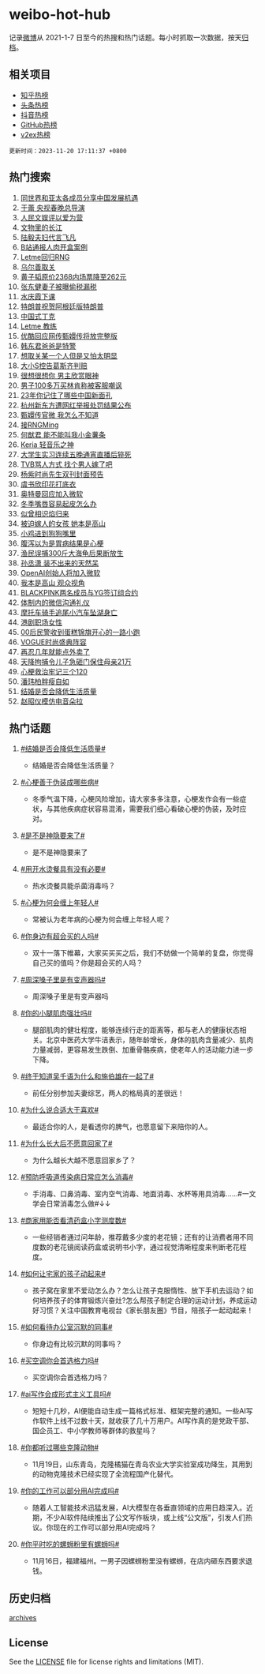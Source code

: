 # weibo-hot-hub

记录[微博](https://www.weibo.com)从 2021-1-7 日至今的热搜和热门话题。每小时抓取一次数据，按天[归档](archives)。

## 相关项目

- [知乎热榜](https://github.com/lonnyzhang423/zhihu-hot-hub)
- [头条热榜](https://github.com/lonnyzhang423/toutiao-hot-hub)
- [抖音热榜](https://github.com/lonnyzhang423/douyin-hot-hub)
- [GitHub热榜](https://github.com/lonnyzhang423/github-hot-hub)
- [v2ex热榜](https://github.com/lonnyzhang423/v2ex-hot-hub)


`更新时间：2023-11-20 17:11:37 +0800`

## 热门搜索

1. [同世界和亚太各成员分享中国发展机遇](https://m.weibo.cn/search?containerid=100103type%3D1%26t%3D10%26q%3D%23%E5%90%8C%E4%B8%96%E7%95%8C%E5%92%8C%E4%BA%9A%E5%A4%AA%E5%90%84%E6%88%90%E5%91%98%E5%88%86%E4%BA%AB%E4%B8%AD%E5%9B%BD%E5%8F%91%E5%B1%95%E6%9C%BA%E9%81%87%23&stream_entry_id=51&isnewpage=1&extparam=seat%3D1%26pos%3D0%26cate%3D10103%26dgr%3D0%26q%3D%2523%25E5%2590%258C%25E4%25B8%2596%25E7%2595%258C%25E5%2592%258C%25E4%25BA%259A%25E5%25A4%25AA%25E5%2590%2584%25E6%2588%2590%25E5%2591%2598%25E5%2588%2586%25E4%25BA%25AB%25E4%25B8%25AD%25E5%259B%25BD%25E5%258F%2591%25E5%25B1%2595%25E6%259C%25BA%25E9%2581%2587%2523%26stream_entry_id%3D51%26filter_type%3Drealtimehot%26c_type%3D51%26display_time%3D1700471495%26pre_seqid%3D170047149532003231066)
1. [于蕾 央视春晚总导演](https://m.weibo.cn/search?containerid=100103type%3D1%26t%3D10%26q%3D%E4%BA%8E%E8%95%BE+%E5%A4%AE%E8%A7%86%E6%98%A5%E6%99%9A%E6%80%BB%E5%AF%BC%E6%BC%94&stream_entry_id=31&isnewpage=1&extparam=seat%3D1%26lcate%3D5001%26dgr%3D0%26filter_type%3Drealtimehot%26band_rank%3D1%26flag%3D1%26q%3D%25E4%25BA%258E%25E8%2595%25BE%2520%25E5%25A4%25AE%25E8%25A7%2586%25E6%2598%25A5%25E6%2599%259A%25E6%2580%25BB%25E5%25AF%25BC%25E6%25BC%2594%26pos%3D0%26cate%3D5001%26stream_entry_id%3D31%26realpos%3D1%26c_type%3D31%26display_time%3D1700471495%26pre_seqid%3D170047149532003231066)
1. [人民文娱评以爱为营](https://m.weibo.cn/search?containerid=100103type%3D1%26t%3D10%26q%3D%23%E4%BA%BA%E6%B0%91%E6%96%87%E5%A8%B1%E8%AF%84%E4%BB%A5%E7%88%B1%E4%B8%BA%E8%90%A5%23&stream_entry_id=31&isnewpage=1&extparam=seat%3D1%26lcate%3D5001%26dgr%3D0%26filter_type%3Drealtimehot%26band_rank%3D2%26flag%3D2%26q%3D%2523%25E4%25BA%25BA%25E6%25B0%2591%25E6%2596%2587%25E5%25A8%25B1%25E8%25AF%2584%25E4%25BB%25A5%25E7%2588%25B1%25E4%25B8%25BA%25E8%2590%25A5%2523%26pos%3D1%26cate%3D5001%26stream_entry_id%3D31%26realpos%3D2%26c_type%3D31%26display_time%3D1700471495%26pre_seqid%3D170047149532003231066)
1. [文物里的长江](https://m.weibo.cn/search?containerid=100103type%3D1%26t%3D10%26q%3D%23%E6%96%87%E7%89%A9%E9%87%8C%E7%9A%84%E9%95%BF%E6%B1%9F%23&stream_entry_id=31&isnewpage=1&extparam=seat%3D1%26lcate%3D5001%26dgr%3D0%26filter_type%3Drealtimehot%26band_rank%3D3%26flag%3D1%26q%3D%2523%25E6%2596%2587%25E7%2589%25A9%25E9%2587%258C%25E7%259A%2584%25E9%2595%25BF%25E6%25B1%259F%2523%26pos%3D2%26cate%3D5001%26stream_entry_id%3D31%26realpos%3D3%26c_type%3D31%26display_time%3D1700471495%26pre_seqid%3D170047149532003231066)
1. [陆毅夫妇代言飞凡](https://m.weibo.cn/search?containerid=100103type%3D1%26t%3D10%26q%3D%23%E9%99%86%E6%AF%85%E5%A4%AB%E5%A6%87%E4%BB%A3%E8%A8%80%E9%A3%9E%E5%87%A1%23&stream_entry_id=31&isnewpage=1&extparam=seat%3D1%26lcate%3D5001%26band_rank%3D4%26stream_entry_id%3D31%26q%3D%2523%25E9%2599%2586%25E6%25AF%2585%25E5%25A4%25AB%25E5%25A6%2587%25E4%25BB%25A3%25E8%25A8%2580%25E9%25A3%259E%25E5%2587%25A1%2523%26topic_ad%3D1%26pos%3D3%26adid%3D211806%26cate%3D5001%26dgr%3D0%26c_type%3D31%26filter_type%3Drealtimehot%26is_ad_pos%3D1%26display_time%3D1700471495%26pre_seqid%3D170047149532003231066)
1. [B站通报人肉开盒案例](https://m.weibo.cn/search?containerid=100103type%3D1%26t%3D10%26q%3D%23B%E7%AB%99%E9%80%9A%E6%8A%A5%E4%BA%BA%E8%82%89%E5%BC%80%E7%9B%92%E6%A1%88%E4%BE%8B%23&stream_entry_id=31&isnewpage=1&extparam=seat%3D1%26lcate%3D5001%26dgr%3D0%26filter_type%3Drealtimehot%26band_rank%3D4%26flag%3D1%26q%3D%2523B%25E7%25AB%2599%25E9%2580%259A%25E6%258A%25A5%25E4%25BA%25BA%25E8%2582%2589%25E5%25BC%2580%25E7%259B%2592%25E6%25A1%2588%25E4%25BE%258B%2523%26pos%3D4%26cate%3D5001%26stream_entry_id%3D31%26realpos%3D4%26c_type%3D31%26display_time%3D1700471495%26pre_seqid%3D170047149532003231066)
1. [Letme回归RNG](https://m.weibo.cn/search?containerid=100103type%3D1%26t%3D10%26q%3D%23Letme%E5%9B%9E%E5%BD%92RNG%23&stream_entry_id=31&isnewpage=1&extparam=seat%3D1%26lcate%3D5001%26dgr%3D0%26filter_type%3Drealtimehot%26band_rank%3D5%26flag%3D1%26q%3D%2523Letme%25E5%259B%259E%25E5%25BD%2592RNG%2523%26pos%3D5%26cate%3D5001%26stream_entry_id%3D31%26realpos%3D5%26c_type%3D31%26display_time%3D1700471495%26pre_seqid%3D170047149532003231066)
1. [乌尔善取关](https://m.weibo.cn/search?containerid=100103type%3D1%26t%3D10%26q%3D%E4%B9%8C%E5%B0%94%E5%96%84%E5%8F%96%E5%85%B3&stream_entry_id=31&isnewpage=1&extparam=seat%3D1%26lcate%3D5001%26dgr%3D0%26filter_type%3Drealtimehot%26band_rank%3D6%26flag%3D2%26q%3D%25E4%25B9%258C%25E5%25B0%2594%25E5%2596%2584%25E5%258F%2596%25E5%2585%25B3%26pos%3D6%26cate%3D5001%26stream_entry_id%3D31%26realpos%3D6%26c_type%3D31%26display_time%3D1700471495%26pre_seqid%3D170047149532003231066)
1. [黄子韬原价2368内场票降至262元](https://m.weibo.cn/search?containerid=100103type%3D1%26t%3D10%26q%3D%23%E9%BB%84%E5%AD%90%E9%9F%AC%E5%8E%9F%E4%BB%B72368%E5%86%85%E5%9C%BA%E7%A5%A8%E9%99%8D%E8%87%B3262%E5%85%83%23&stream_entry_id=31&isnewpage=1&extparam=seat%3D1%26lcate%3D5001%26dgr%3D0%26filter_type%3Drealtimehot%26band_rank%3D7%26flag%3D2%26q%3D%2523%25E9%25BB%2584%25E5%25AD%2590%25E9%259F%25AC%25E5%258E%259F%25E4%25BB%25B72368%25E5%2586%2585%25E5%259C%25BA%25E7%25A5%25A8%25E9%2599%258D%25E8%2587%25B3262%25E5%2585%2583%2523%26pos%3D7%26cate%3D5001%26stream_entry_id%3D31%26realpos%3D7%26c_type%3D31%26display_time%3D1700471495%26pre_seqid%3D170047149532003231066)
1. [张东健妻子被曝偷税漏税](https://m.weibo.cn/search?containerid=100103type%3D1%26t%3D10%26q%3D%23%E5%BC%A0%E4%B8%9C%E5%81%A5%E5%A6%BB%E5%AD%90%E8%A2%AB%E6%9B%9D%E5%81%B7%E7%A8%8E%E6%BC%8F%E7%A8%8E%23&stream_entry_id=31&isnewpage=1&extparam=seat%3D1%26lcate%3D5001%26dgr%3D0%26filter_type%3Drealtimehot%26band_rank%3D8%26flag%3D2%26q%3D%2523%25E5%25BC%25A0%25E4%25B8%259C%25E5%2581%25A5%25E5%25A6%25BB%25E5%25AD%2590%25E8%25A2%25AB%25E6%259B%259D%25E5%2581%25B7%25E7%25A8%258E%25E6%25BC%258F%25E7%25A8%258E%2523%26pos%3D8%26cate%3D5001%26stream_entry_id%3D31%26realpos%3D8%26c_type%3D31%26display_time%3D1700471495%26pre_seqid%3D170047149532003231066)
1. [水庆霞下课](https://m.weibo.cn/search?containerid=100103type%3D1%26t%3D10%26q%3D%E6%B0%B4%E5%BA%86%E9%9C%9E%E4%B8%8B%E8%AF%BE&stream_entry_id=31&isnewpage=1&extparam=seat%3D1%26lcate%3D5001%26dgr%3D0%26filter_type%3Drealtimehot%26band_rank%3D9%26flag%3D1%26q%3D%25E6%25B0%25B4%25E5%25BA%2586%25E9%259C%259E%25E4%25B8%258B%25E8%25AF%25BE%26pos%3D9%26cate%3D5001%26stream_entry_id%3D31%26realpos%3D9%26c_type%3D31%26display_time%3D1700471495%26pre_seqid%3D170047149532003231066)
1. [特朗普祝贺阿根廷版特朗普](https://m.weibo.cn/search?containerid=100103type%3D1%26t%3D10%26q%3D%23%E7%89%B9%E6%9C%97%E6%99%AE%E7%A5%9D%E8%B4%BA%E9%98%BF%E6%A0%B9%E5%BB%B7%E7%89%88%E7%89%B9%E6%9C%97%E6%99%AE%23&stream_entry_id=31&isnewpage=1&extparam=seat%3D1%26lcate%3D5001%26dgr%3D0%26filter_type%3Drealtimehot%26band_rank%3D10%26flag%3D0%26q%3D%2523%25E7%2589%25B9%25E6%259C%2597%25E6%2599%25AE%25E7%25A5%259D%25E8%25B4%25BA%25E9%2598%25BF%25E6%25A0%25B9%25E5%25BB%25B7%25E7%2589%2588%25E7%2589%25B9%25E6%259C%2597%25E6%2599%25AE%2523%26pos%3D10%26cate%3D5001%26stream_entry_id%3D31%26realpos%3D10%26c_type%3D31%26display_time%3D1700471495%26pre_seqid%3D170047149532003231066)
1. [中国式丁克](https://m.weibo.cn/search?containerid=100103type%3D1%26t%3D10%26q%3D%E4%B8%AD%E5%9B%BD%E5%BC%8F%E4%B8%81%E5%85%8B&stream_entry_id=31&isnewpage=1&extparam=seat%3D1%26lcate%3D5001%26dgr%3D0%26filter_type%3Drealtimehot%26band_rank%3D11%26flag%3D2%26q%3D%25E4%25B8%25AD%25E5%259B%25BD%25E5%25BC%258F%25E4%25B8%2581%25E5%2585%258B%26pos%3D11%26cate%3D5001%26stream_entry_id%3D31%26realpos%3D11%26c_type%3D31%26display_time%3D1700471495%26pre_seqid%3D170047149532003231066)
1. [Letme 教练](https://m.weibo.cn/search?containerid=100103type%3D1%26t%3D10%26q%3DLetme+%E6%95%99%E7%BB%83&stream_entry_id=31&isnewpage=1&extparam=seat%3D1%26lcate%3D5001%26dgr%3D0%26filter_type%3Drealtimehot%26band_rank%3D12%26flag%3D1%26q%3DLetme%2520%25E6%2595%2599%25E7%25BB%2583%26pos%3D12%26cate%3D5001%26stream_entry_id%3D31%26realpos%3D12%26c_type%3D31%26display_time%3D1700471495%26pre_seqid%3D170047149532003231066)
1. [优酷回应网传甄嬛传将放完整版](https://m.weibo.cn/search?containerid=100103type%3D1%26t%3D10%26q%3D%23%E4%BC%98%E9%85%B7%E5%9B%9E%E5%BA%94%E7%BD%91%E4%BC%A0%E7%94%84%E5%AC%9B%E4%BC%A0%E5%B0%86%E6%94%BE%E5%AE%8C%E6%95%B4%E7%89%88%23&stream_entry_id=31&isnewpage=1&extparam=seat%3D1%26lcate%3D5001%26dgr%3D0%26filter_type%3Drealtimehot%26band_rank%3D13%26flag%3D0%26q%3D%2523%25E4%25BC%2598%25E9%2585%25B7%25E5%259B%259E%25E5%25BA%2594%25E7%25BD%2591%25E4%25BC%25A0%25E7%2594%2584%25E5%25AC%259B%25E4%25BC%25A0%25E5%25B0%2586%25E6%2594%25BE%25E5%25AE%258C%25E6%2595%25B4%25E7%2589%2588%2523%26pos%3D13%26cate%3D5001%26stream_entry_id%3D31%26realpos%3D13%26c_type%3D31%26display_time%3D1700471495%26pre_seqid%3D170047149532003231066)
1. [韩东君爸爸是特警](https://m.weibo.cn/search?containerid=100103type%3D1%26t%3D10%26q%3D%23%E9%9F%A9%E4%B8%9C%E5%90%9B%E7%88%B8%E7%88%B8%E6%98%AF%E7%89%B9%E8%AD%A6%23&stream_entry_id=31&isnewpage=1&extparam=seat%3D1%26lcate%3D5001%26dgr%3D0%26filter_type%3Drealtimehot%26band_rank%3D14%26flag%3D1%26q%3D%2523%25E9%259F%25A9%25E4%25B8%259C%25E5%2590%259B%25E7%2588%25B8%25E7%2588%25B8%25E6%2598%25AF%25E7%2589%25B9%25E8%25AD%25A6%2523%26pos%3D14%26cate%3D5001%26stream_entry_id%3D31%26realpos%3D14%26c_type%3D31%26display_time%3D1700471495%26pre_seqid%3D170047149532003231066)
1. [想取关某一个人但是又怕太明显](https://m.weibo.cn/search?containerid=100103type%3D1%26t%3D10%26q%3D%23%E6%83%B3%E5%8F%96%E5%85%B3%E6%9F%90%E4%B8%80%E4%B8%AA%E4%BA%BA%E4%BD%86%E6%98%AF%E5%8F%88%E6%80%95%E5%A4%AA%E6%98%8E%E6%98%BE%23&stream_entry_id=31&isnewpage=1&extparam=seat%3D1%26lcate%3D5001%26dgr%3D0%26filter_type%3Drealtimehot%26band_rank%3D15%26flag%3D0%26q%3D%2523%25E6%2583%25B3%25E5%258F%2596%25E5%2585%25B3%25E6%259F%2590%25E4%25B8%2580%25E4%25B8%25AA%25E4%25BA%25BA%25E4%25BD%2586%25E6%2598%25AF%25E5%258F%2588%25E6%2580%2595%25E5%25A4%25AA%25E6%2598%258E%25E6%2598%25BE%2523%26pos%3D15%26cate%3D5001%26stream_entry_id%3D31%26realpos%3D15%26c_type%3D31%26display_time%3D1700471495%26pre_seqid%3D170047149532003231066)
1. [大小S控告葛斯齐判赔](https://m.weibo.cn/search?containerid=100103type%3D1%26t%3D10%26q%3D%23%E5%A4%A7%E5%B0%8FS%E6%8E%A7%E5%91%8A%E8%91%9B%E6%96%AF%E9%BD%90%E5%88%A4%E8%B5%94%23&stream_entry_id=31&isnewpage=1&extparam=seat%3D1%26lcate%3D5001%26dgr%3D0%26filter_type%3Drealtimehot%26band_rank%3D16%26flag%3D1%26q%3D%2523%25E5%25A4%25A7%25E5%25B0%258FS%25E6%258E%25A7%25E5%2591%258A%25E8%2591%259B%25E6%2596%25AF%25E9%25BD%2590%25E5%2588%25A4%25E8%25B5%2594%2523%26pos%3D16%26cate%3D5001%26stream_entry_id%3D31%26realpos%3D16%26c_type%3D31%26display_time%3D1700471495%26pre_seqid%3D170047149532003231066)
1. [很想很想你 男主欣赏眼神](https://m.weibo.cn/search?containerid=100103type%3D1%26t%3D10%26q%3D%E5%BE%88%E6%83%B3%E5%BE%88%E6%83%B3%E4%BD%A0+%E7%94%B7%E4%B8%BB%E6%AC%A3%E8%B5%8F%E7%9C%BC%E7%A5%9E&stream_entry_id=31&isnewpage=1&extparam=seat%3D1%26lcate%3D5001%26dgr%3D0%26filter_type%3Drealtimehot%26band_rank%3D17%26flag%3D1%26q%3D%25E5%25BE%2588%25E6%2583%25B3%25E5%25BE%2588%25E6%2583%25B3%25E4%25BD%25A0%2520%25E7%2594%25B7%25E4%25B8%25BB%25E6%25AC%25A3%25E8%25B5%258F%25E7%259C%25BC%25E7%25A5%259E%26pos%3D17%26cate%3D5001%26stream_entry_id%3D31%26realpos%3D17%26c_type%3D31%26display_time%3D1700471495%26pre_seqid%3D170047149532003231066)
1. [男子100多万买林肯称被客服嘲讽](https://m.weibo.cn/search?containerid=100103type%3D1%26t%3D10%26q%3D%23%E7%94%B7%E5%AD%90100%E5%A4%9A%E4%B8%87%E4%B9%B0%E6%9E%97%E8%82%AF%E7%A7%B0%E8%A2%AB%E5%AE%A2%E6%9C%8D%E5%98%B2%E8%AE%BD%23&stream_entry_id=31&isnewpage=1&extparam=seat%3D1%26lcate%3D5001%26dgr%3D0%26filter_type%3Drealtimehot%26band_rank%3D18%26flag%3D0%26q%3D%2523%25E7%2594%25B7%25E5%25AD%2590100%25E5%25A4%259A%25E4%25B8%2587%25E4%25B9%25B0%25E6%259E%2597%25E8%2582%25AF%25E7%25A7%25B0%25E8%25A2%25AB%25E5%25AE%25A2%25E6%259C%258D%25E5%2598%25B2%25E8%25AE%25BD%2523%26pos%3D18%26cate%3D5001%26stream_entry_id%3D31%26realpos%3D18%26c_type%3D31%26display_time%3D1700471495%26pre_seqid%3D170047149532003231066)
1. [23年你记住了哪些中国新面孔](https://m.weibo.cn/search?containerid=100103type%3D1%26t%3D10%26q%3D%2323%E5%B9%B4%E4%BD%A0%E8%AE%B0%E4%BD%8F%E4%BA%86%E5%93%AA%E4%BA%9B%E4%B8%AD%E5%9B%BD%E6%96%B0%E9%9D%A2%E5%AD%94%23&stream_entry_id=31&isnewpage=1&extparam=seat%3D1%26lcate%3D5001%26band_rank%3D19%26flag%3D0%26q%3D%252323%25E5%25B9%25B4%25E4%25BD%25A0%25E8%25AE%25B0%25E4%25BD%258F%25E4%25BA%2586%25E5%2593%25AA%25E4%25BA%259B%25E4%25B8%25AD%25E5%259B%25BD%25E6%2596%25B0%25E9%259D%25A2%25E5%25AD%2594%2523%26c_type%3D31%26pos%3D19%26adid%3D211925%26cate%3D5001%26dgr%3D0%26realpos%3D19%26filter_type%3Drealtimehot%26stream_entry_id%3D31%26display_time%3D1700471495%26pre_seqid%3D170047149532003231066)
1. [杭州新东方遭网红举报处罚结果公布](https://m.weibo.cn/search?containerid=100103type%3D1%26t%3D10%26q%3D%23%E6%9D%AD%E5%B7%9E%E6%96%B0%E4%B8%9C%E6%96%B9%E9%81%AD%E7%BD%91%E7%BA%A2%E4%B8%BE%E6%8A%A5%E5%A4%84%E7%BD%9A%E7%BB%93%E6%9E%9C%E5%85%AC%E5%B8%83%23&stream_entry_id=31&isnewpage=1&extparam=seat%3D1%26lcate%3D5001%26dgr%3D0%26filter_type%3Drealtimehot%26band_rank%3D20%26flag%3D1%26q%3D%2523%25E6%259D%25AD%25E5%25B7%259E%25E6%2596%25B0%25E4%25B8%259C%25E6%2596%25B9%25E9%2581%25AD%25E7%25BD%2591%25E7%25BA%25A2%25E4%25B8%25BE%25E6%258A%25A5%25E5%25A4%2584%25E7%25BD%259A%25E7%25BB%2593%25E6%259E%259C%25E5%2585%25AC%25E5%25B8%2583%2523%26pos%3D20%26cate%3D5001%26stream_entry_id%3D31%26realpos%3D20%26c_type%3D31%26display_time%3D1700471495%26pre_seqid%3D170047149532003231066)
1. [甄嬛传官微 我怎么不知道](https://m.weibo.cn/search?containerid=100103type%3D1%26t%3D10%26q%3D%E7%94%84%E5%AC%9B%E4%BC%A0%E5%AE%98%E5%BE%AE+%E6%88%91%E6%80%8E%E4%B9%88%E4%B8%8D%E7%9F%A5%E9%81%93&stream_entry_id=31&isnewpage=1&extparam=seat%3D1%26lcate%3D5001%26dgr%3D0%26filter_type%3Drealtimehot%26band_rank%3D21%26flag%3D0%26q%3D%25E7%2594%2584%25E5%25AC%259B%25E4%25BC%25A0%25E5%25AE%2598%25E5%25BE%25AE%2520%25E6%2588%2591%25E6%2580%258E%25E4%25B9%2588%25E4%25B8%258D%25E7%259F%25A5%25E9%2581%2593%26pos%3D21%26cate%3D5001%26stream_entry_id%3D31%26realpos%3D21%26c_type%3D31%26display_time%3D1700471495%26pre_seqid%3D170047149532003231066)
1. [接RNGMing](https://m.weibo.cn/search?containerid=100103type%3D1%26t%3D10%26q%3D%23%E6%8E%A5RNGMing%23&stream_entry_id=31&isnewpage=1&extparam=seat%3D1%26lcate%3D5001%26dgr%3D0%26filter_type%3Drealtimehot%26band_rank%3D22%26flag%3D1%26q%3D%2523%25E6%258E%25A5RNGMing%2523%26pos%3D22%26cate%3D5001%26stream_entry_id%3D31%26realpos%3D22%26c_type%3D31%26display_time%3D1700471495%26pre_seqid%3D170047149532003231066)
1. [何猷君 能不能叫我小金薯条](https://m.weibo.cn/search?containerid=100103type%3D1%26t%3D10%26q%3D%E4%BD%95%E7%8C%B7%E5%90%9B+%E8%83%BD%E4%B8%8D%E8%83%BD%E5%8F%AB%E6%88%91%E5%B0%8F%E9%87%91%E8%96%AF%E6%9D%A1&stream_entry_id=31&isnewpage=1&extparam=seat%3D1%26lcate%3D5001%26dgr%3D0%26filter_type%3Drealtimehot%26band_rank%3D23%26flag%3D0%26q%3D%25E4%25BD%2595%25E7%258C%25B7%25E5%2590%259B%2520%25E8%2583%25BD%25E4%25B8%258D%25E8%2583%25BD%25E5%258F%25AB%25E6%2588%2591%25E5%25B0%258F%25E9%2587%2591%25E8%2596%25AF%25E6%259D%25A1%26pos%3D23%26cate%3D5001%26stream_entry_id%3D31%26realpos%3D23%26c_type%3D31%26display_time%3D1700471495%26pre_seqid%3D170047149532003231066)
1. [Keria 轻音乐之神](https://m.weibo.cn/search?containerid=100103type%3D1%26t%3D10%26q%3DKeria+%E8%BD%BB%E9%9F%B3%E4%B9%90%E4%B9%8B%E7%A5%9E&stream_entry_id=31&isnewpage=1&extparam=seat%3D1%26lcate%3D5001%26dgr%3D0%26filter_type%3Drealtimehot%26band_rank%3D24%26flag%3D1%26q%3DKeria%2520%25E8%25BD%25BB%25E9%259F%25B3%25E4%25B9%2590%25E4%25B9%258B%25E7%25A5%259E%26pos%3D24%26cate%3D5001%26stream_entry_id%3D31%26realpos%3D24%26c_type%3D31%26display_time%3D1700471495%26pre_seqid%3D170047149532003231066)
1. [大学生实习连续五晚通宵直播后猝死](https://m.weibo.cn/search?containerid=100103type%3D1%26t%3D10%26q%3D%23%E5%A4%A7%E5%AD%A6%E7%94%9F%E5%AE%9E%E4%B9%A0%E8%BF%9E%E7%BB%AD%E4%BA%94%E6%99%9A%E9%80%9A%E5%AE%B5%E7%9B%B4%E6%92%AD%E5%90%8E%E7%8C%9D%E6%AD%BB%23&stream_entry_id=31&isnewpage=1&extparam=seat%3D1%26lcate%3D5001%26dgr%3D0%26filter_type%3Drealtimehot%26band_rank%3D25%26flag%3D1%26q%3D%2523%25E5%25A4%25A7%25E5%25AD%25A6%25E7%2594%259F%25E5%25AE%259E%25E4%25B9%25A0%25E8%25BF%259E%25E7%25BB%25AD%25E4%25BA%2594%25E6%2599%259A%25E9%2580%259A%25E5%25AE%25B5%25E7%259B%25B4%25E6%2592%25AD%25E5%2590%258E%25E7%258C%259D%25E6%25AD%25BB%2523%26pos%3D25%26cate%3D5001%26stream_entry_id%3D31%26realpos%3D25%26c_type%3D31%26display_time%3D1700471495%26pre_seqid%3D170047149532003231066)
1. [TVB骂人方式 找个男人嫁了吧](https://m.weibo.cn/search?containerid=100103type%3D1%26t%3D10%26q%3DTVB%E9%AA%82%E4%BA%BA%E6%96%B9%E5%BC%8F+%E6%89%BE%E4%B8%AA%E7%94%B7%E4%BA%BA%E5%AB%81%E4%BA%86%E5%90%A7&stream_entry_id=31&isnewpage=1&extparam=seat%3D1%26lcate%3D5001%26dgr%3D0%26filter_type%3Drealtimehot%26band_rank%3D26%26flag%3D1%26q%3DTVB%25E9%25AA%2582%25E4%25BA%25BA%25E6%2596%25B9%25E5%25BC%258F%2520%25E6%2589%25BE%25E4%25B8%25AA%25E7%2594%25B7%25E4%25BA%25BA%25E5%25AB%2581%25E4%25BA%2586%25E5%2590%25A7%26pos%3D26%26cate%3D5001%26stream_entry_id%3D31%26realpos%3D26%26c_type%3D31%26display_time%3D1700471495%26pre_seqid%3D170047149532003231066)
1. [杨紫时尚先生双刊封面预告](https://m.weibo.cn/search?containerid=100103type%3D1%26t%3D10%26q%3D%23%E6%9D%A8%E7%B4%AB%E6%97%B6%E5%B0%9A%E5%85%88%E7%94%9F%E5%8F%8C%E5%88%8A%E5%B0%81%E9%9D%A2%E9%A2%84%E5%91%8A%23&stream_entry_id=31&isnewpage=1&extparam=seat%3D1%26lcate%3D5001%26dgr%3D0%26filter_type%3Drealtimehot%26band_rank%3D27%26flag%3D1%26q%3D%2523%25E6%259D%25A8%25E7%25B4%25AB%25E6%2597%25B6%25E5%25B0%259A%25E5%2585%2588%25E7%2594%259F%25E5%258F%258C%25E5%2588%258A%25E5%25B0%2581%25E9%259D%25A2%25E9%25A2%2584%25E5%2591%258A%2523%26pos%3D27%26cate%3D5001%26stream_entry_id%3D31%26realpos%3D27%26c_type%3D31%26display_time%3D1700471495%26pre_seqid%3D170047149532003231066)
1. [虞书欣印花打底衣](https://m.weibo.cn/search?containerid=100103type%3D1%26t%3D10%26q%3D%23%E8%99%9E%E4%B9%A6%E6%AC%A3%E5%8D%B0%E8%8A%B1%E6%89%93%E5%BA%95%E8%A1%A3%23&stream_entry_id=31&isnewpage=1&extparam=seat%3D1%26lcate%3D5001%26dgr%3D0%26filter_type%3Drealtimehot%26band_rank%3D28%26flag%3D1%26q%3D%2523%25E8%2599%259E%25E4%25B9%25A6%25E6%25AC%25A3%25E5%258D%25B0%25E8%258A%25B1%25E6%2589%2593%25E5%25BA%2595%25E8%25A1%25A3%2523%26pos%3D28%26cate%3D5001%26stream_entry_id%3D31%26realpos%3D28%26c_type%3D31%26display_time%3D1700471495%26pre_seqid%3D170047149532003231066)
1. [奥特曼回应加入微软](https://m.weibo.cn/search?containerid=100103type%3D1%26t%3D10%26q%3D%23%E5%A5%A5%E7%89%B9%E6%9B%BC%E5%9B%9E%E5%BA%94%E5%8A%A0%E5%85%A5%E5%BE%AE%E8%BD%AF%23&stream_entry_id=31&isnewpage=1&extparam=seat%3D1%26lcate%3D5001%26dgr%3D0%26filter_type%3Drealtimehot%26band_rank%3D29%26flag%3D1%26q%3D%2523%25E5%25A5%25A5%25E7%2589%25B9%25E6%259B%25BC%25E5%259B%259E%25E5%25BA%2594%25E5%258A%25A0%25E5%2585%25A5%25E5%25BE%25AE%25E8%25BD%25AF%2523%26pos%3D29%26cate%3D5001%26stream_entry_id%3D31%26realpos%3D29%26c_type%3D31%26display_time%3D1700471495%26pre_seqid%3D170047149532003231066)
1. [冬季嘴唇容易起皮怎么办](https://m.weibo.cn/search?containerid=100103type%3D1%26t%3D10%26q%3D%23%E5%86%AC%E5%AD%A3%E5%98%B4%E5%94%87%E5%AE%B9%E6%98%93%E8%B5%B7%E7%9A%AE%E6%80%8E%E4%B9%88%E5%8A%9E%23&stream_entry_id=31&isnewpage=1&extparam=seat%3D1%26lcate%3D5001%26dgr%3D0%26filter_type%3Drealtimehot%26band_rank%3D30%26flag%3D0%26q%3D%2523%25E5%2586%25AC%25E5%25AD%25A3%25E5%2598%25B4%25E5%2594%2587%25E5%25AE%25B9%25E6%2598%2593%25E8%25B5%25B7%25E7%259A%25AE%25E6%2580%258E%25E4%25B9%2588%25E5%258A%259E%2523%26pos%3D30%26cate%3D5001%26stream_entry_id%3D31%26realpos%3D30%26c_type%3D31%26display_time%3D1700471495%26pre_seqid%3D170047149532003231066)
1. [似曾相识焰归来](https://m.weibo.cn/search?containerid=100103type%3D1%26t%3D10%26q%3D%E4%BC%BC%E6%9B%BE%E7%9B%B8%E8%AF%86%E7%84%B0%E5%BD%92%E6%9D%A5&stream_entry_id=31&isnewpage=1&extparam=seat%3D1%26lcate%3D5001%26dgr%3D0%26filter_type%3Drealtimehot%26band_rank%3D31%26flag%3D0%26q%3D%25E4%25BC%25BC%25E6%259B%25BE%25E7%259B%25B8%25E8%25AF%2586%25E7%2584%25B0%25E5%25BD%2592%25E6%259D%25A5%26pos%3D31%26cate%3D5001%26stream_entry_id%3D31%26realpos%3D31%26c_type%3D31%26display_time%3D1700471495%26pre_seqid%3D170047149532003231066)
1. [被迫嫁人的女孩 她本是高山](https://m.weibo.cn/search?containerid=100103type%3D1%26t%3D10%26q%3D%E8%A2%AB%E8%BF%AB%E5%AB%81%E4%BA%BA%E7%9A%84%E5%A5%B3%E5%AD%A9+%E5%A5%B9%E6%9C%AC%E6%98%AF%E9%AB%98%E5%B1%B1&stream_entry_id=31&isnewpage=1&extparam=seat%3D1%26lcate%3D5001%26dgr%3D0%26filter_type%3Drealtimehot%26band_rank%3D32%26flag%3D0%26q%3D%25E8%25A2%25AB%25E8%25BF%25AB%25E5%25AB%2581%25E4%25BA%25BA%25E7%259A%2584%25E5%25A5%25B3%25E5%25AD%25A9%2520%25E5%25A5%25B9%25E6%259C%25AC%25E6%2598%25AF%25E9%25AB%2598%25E5%25B1%25B1%26pos%3D32%26cate%3D5001%26stream_entry_id%3D31%26realpos%3D32%26c_type%3D31%26display_time%3D1700471495%26pre_seqid%3D170047149532003231066)
1. [小鸡进到狗狗嘴里](https://m.weibo.cn/search?containerid=100103type%3D1%26t%3D10%26q%3D%E5%B0%8F%E9%B8%A1%E8%BF%9B%E5%88%B0%E7%8B%97%E7%8B%97%E5%98%B4%E9%87%8C&stream_entry_id=31&isnewpage=1&extparam=seat%3D1%26lcate%3D5001%26dgr%3D0%26filter_type%3Drealtimehot%26band_rank%3D33%26flag%3D1%26q%3D%25E5%25B0%258F%25E9%25B8%25A1%25E8%25BF%259B%25E5%2588%25B0%25E7%258B%2597%25E7%258B%2597%25E5%2598%25B4%25E9%2587%258C%26pos%3D33%26cate%3D5001%26stream_entry_id%3D31%26realpos%3D33%26c_type%3D31%26display_time%3D1700471495%26pre_seqid%3D170047149532003231066)
1. [腹泻以为是胃病结果是心梗](https://m.weibo.cn/search?containerid=100103type%3D1%26t%3D10%26q%3D%23%E8%85%B9%E6%B3%BB%E4%BB%A5%E4%B8%BA%E6%98%AF%E8%83%83%E7%97%85%E7%BB%93%E6%9E%9C%E6%98%AF%E5%BF%83%E6%A2%97%23&stream_entry_id=31&isnewpage=1&extparam=seat%3D1%26lcate%3D5001%26dgr%3D0%26filter_type%3Drealtimehot%26band_rank%3D34%26flag%3D0%26q%3D%2523%25E8%2585%25B9%25E6%25B3%25BB%25E4%25BB%25A5%25E4%25B8%25BA%25E6%2598%25AF%25E8%2583%2583%25E7%2597%2585%25E7%25BB%2593%25E6%259E%259C%25E6%2598%25AF%25E5%25BF%2583%25E6%25A2%2597%2523%26pos%3D34%26cate%3D5001%26stream_entry_id%3D31%26realpos%3D34%26c_type%3D31%26display_time%3D1700471495%26pre_seqid%3D170047149532003231066)
1. [渔民误捕300斤大海龟后果断放生](https://m.weibo.cn/search?containerid=100103type%3D1%26t%3D10%26q%3D%23%E6%B8%94%E6%B0%91%E8%AF%AF%E6%8D%95300%E6%96%A4%E5%A4%A7%E6%B5%B7%E9%BE%9F%E5%90%8E%E6%9E%9C%E6%96%AD%E6%94%BE%E7%94%9F%23&stream_entry_id=31&isnewpage=1&extparam=seat%3D1%26lcate%3D5001%26dgr%3D0%26filter_type%3Drealtimehot%26band_rank%3D35%26flag%3D32768%26q%3D%2523%25E6%25B8%2594%25E6%25B0%2591%25E8%25AF%25AF%25E6%258D%2595300%25E6%2596%25A4%25E5%25A4%25A7%25E6%25B5%25B7%25E9%25BE%259F%25E5%2590%258E%25E6%259E%259C%25E6%2596%25AD%25E6%2594%25BE%25E7%2594%259F%2523%26pos%3D35%26cate%3D5001%26stream_entry_id%3D31%26realpos%3D35%26c_type%3D31%26display_time%3D1700471495%26pre_seqid%3D170047149532003231066)
1. [孙丞潇 装不出来的天然呆](https://m.weibo.cn/search?containerid=100103type%3D1%26t%3D10%26q%3D%E5%AD%99%E4%B8%9E%E6%BD%87+%E8%A3%85%E4%B8%8D%E5%87%BA%E6%9D%A5%E7%9A%84%E5%A4%A9%E7%84%B6%E5%91%86&stream_entry_id=31&isnewpage=1&extparam=seat%3D1%26lcate%3D5001%26dgr%3D0%26filter_type%3Drealtimehot%26band_rank%3D36%26flag%3D1%26q%3D%25E5%25AD%2599%25E4%25B8%259E%25E6%25BD%2587%2520%25E8%25A3%2585%25E4%25B8%258D%25E5%2587%25BA%25E6%259D%25A5%25E7%259A%2584%25E5%25A4%25A9%25E7%2584%25B6%25E5%2591%2586%26pos%3D36%26cate%3D5001%26stream_entry_id%3D31%26realpos%3D36%26c_type%3D31%26display_time%3D1700471495%26pre_seqid%3D170047149532003231066)
1. [OpenAI创始人将加入微软](https://m.weibo.cn/search?containerid=100103type%3D1%26t%3D10%26q%3D%23OpenAI%E5%88%9B%E5%A7%8B%E4%BA%BA%E5%B0%86%E5%8A%A0%E5%85%A5%E5%BE%AE%E8%BD%AF%23&stream_entry_id=31&isnewpage=1&extparam=seat%3D1%26lcate%3D5001%26dgr%3D0%26filter_type%3Drealtimehot%26band_rank%3D37%26flag%3D1%26q%3D%2523OpenAI%25E5%2588%259B%25E5%25A7%258B%25E4%25BA%25BA%25E5%25B0%2586%25E5%258A%25A0%25E5%2585%25A5%25E5%25BE%25AE%25E8%25BD%25AF%2523%26pos%3D37%26cate%3D5001%26stream_entry_id%3D31%26realpos%3D37%26c_type%3D31%26display_time%3D1700471495%26pre_seqid%3D170047149532003231066)
1. [我本是高山 观众视角](https://m.weibo.cn/search?containerid=100103type%3D1%26t%3D10%26q%3D%E6%88%91%E6%9C%AC%E6%98%AF%E9%AB%98%E5%B1%B1+%E8%A7%82%E4%BC%97%E8%A7%86%E8%A7%92&stream_entry_id=31&isnewpage=1&extparam=seat%3D1%26lcate%3D5001%26dgr%3D0%26filter_type%3Drealtimehot%26band_rank%3D38%26flag%3D1%26q%3D%25E6%2588%2591%25E6%259C%25AC%25E6%2598%25AF%25E9%25AB%2598%25E5%25B1%25B1%2520%25E8%25A7%2582%25E4%25BC%2597%25E8%25A7%2586%25E8%25A7%2592%26pos%3D38%26cate%3D5001%26stream_entry_id%3D31%26realpos%3D38%26c_type%3D31%26display_time%3D1700471495%26pre_seqid%3D170047149532003231066)
1. [BLACKPINK两名成员与YG签订组合约](https://m.weibo.cn/search?containerid=100103type%3D1%26t%3D10%26q%3D%23BLACKPINK%E4%B8%A4%E5%90%8D%E6%88%90%E5%91%98%E4%B8%8EYG%E7%AD%BE%E8%AE%A2%E7%BB%84%E5%90%88%E7%BA%A6%23&stream_entry_id=31&isnewpage=1&extparam=seat%3D1%26lcate%3D5001%26dgr%3D0%26filter_type%3Drealtimehot%26band_rank%3D39%26flag%3D0%26q%3D%2523BLACKPINK%25E4%25B8%25A4%25E5%2590%258D%25E6%2588%2590%25E5%2591%2598%25E4%25B8%258EYG%25E7%25AD%25BE%25E8%25AE%25A2%25E7%25BB%2584%25E5%2590%2588%25E7%25BA%25A6%2523%26pos%3D39%26cate%3D5001%26stream_entry_id%3D31%26realpos%3D39%26c_type%3D31%26display_time%3D1700471495%26pre_seqid%3D170047149532003231066)
1. [体制内的微信沟通礼仪](https://m.weibo.cn/search?containerid=100103type%3D1%26t%3D10%26q%3D%E4%BD%93%E5%88%B6%E5%86%85%E7%9A%84%E5%BE%AE%E4%BF%A1%E6%B2%9F%E9%80%9A%E7%A4%BC%E4%BB%AA&stream_entry_id=31&isnewpage=1&extparam=seat%3D1%26lcate%3D5001%26dgr%3D0%26filter_type%3Drealtimehot%26band_rank%3D40%26flag%3D0%26q%3D%25E4%25BD%2593%25E5%2588%25B6%25E5%2586%2585%25E7%259A%2584%25E5%25BE%25AE%25E4%25BF%25A1%25E6%25B2%259F%25E9%2580%259A%25E7%25A4%25BC%25E4%25BB%25AA%26pos%3D40%26cate%3D5001%26stream_entry_id%3D31%26realpos%3D40%26c_type%3D31%26display_time%3D1700471495%26pre_seqid%3D170047149532003231066)
1. [摩托车骑手追尾小汽车坠湖身亡](https://m.weibo.cn/search?containerid=100103type%3D1%26t%3D10%26q%3D%23%E6%91%A9%E6%89%98%E8%BD%A6%E9%AA%91%E6%89%8B%E8%BF%BD%E5%B0%BE%E5%B0%8F%E6%B1%BD%E8%BD%A6%E5%9D%A0%E6%B9%96%E8%BA%AB%E4%BA%A1%23&stream_entry_id=31&isnewpage=1&extparam=seat%3D1%26lcate%3D5001%26dgr%3D0%26filter_type%3Drealtimehot%26band_rank%3D41%26flag%3D0%26q%3D%2523%25E6%2591%25A9%25E6%2589%2598%25E8%25BD%25A6%25E9%25AA%2591%25E6%2589%258B%25E8%25BF%25BD%25E5%25B0%25BE%25E5%25B0%258F%25E6%25B1%25BD%25E8%25BD%25A6%25E5%259D%25A0%25E6%25B9%2596%25E8%25BA%25AB%25E4%25BA%25A1%2523%26pos%3D41%26cate%3D5001%26stream_entry_id%3D31%26realpos%3D41%26c_type%3D31%26display_time%3D1700471495%26pre_seqid%3D170047149532003231066)
1. [港剧职场女性](https://m.weibo.cn/search?containerid=100103type%3D1%26t%3D10%26q%3D%E6%B8%AF%E5%89%A7%E8%81%8C%E5%9C%BA%E5%A5%B3%E6%80%A7&stream_entry_id=31&isnewpage=1&extparam=seat%3D1%26lcate%3D5001%26dgr%3D0%26filter_type%3Drealtimehot%26band_rank%3D42%26flag%3D1%26q%3D%25E6%25B8%25AF%25E5%2589%25A7%25E8%2581%258C%25E5%259C%25BA%25E5%25A5%25B3%25E6%2580%25A7%26pos%3D42%26cate%3D5001%26stream_entry_id%3D31%26realpos%3D42%26c_type%3D31%26display_time%3D1700471495%26pre_seqid%3D170047149532003231066)
1. [00后民警收到蛋糕锦旗开心的一路小跑](https://m.weibo.cn/search?containerid=100103type%3D1%26t%3D10%26q%3D%2300%E5%90%8E%E6%B0%91%E8%AD%A6%E6%94%B6%E5%88%B0%E8%9B%8B%E7%B3%95%E9%94%A6%E6%97%97%E5%BC%80%E5%BF%83%E7%9A%84%E4%B8%80%E8%B7%AF%E5%B0%8F%E8%B7%91%23&stream_entry_id=31&isnewpage=1&extparam=seat%3D1%26lcate%3D5001%26dgr%3D0%26filter_type%3Drealtimehot%26band_rank%3D43%26flag%3D32768%26q%3D%252300%25E5%2590%258E%25E6%25B0%2591%25E8%25AD%25A6%25E6%2594%25B6%25E5%2588%25B0%25E8%259B%258B%25E7%25B3%2595%25E9%2594%25A6%25E6%2597%2597%25E5%25BC%2580%25E5%25BF%2583%25E7%259A%2584%25E4%25B8%2580%25E8%25B7%25AF%25E5%25B0%258F%25E8%25B7%2591%2523%26pos%3D43%26cate%3D5001%26stream_entry_id%3D31%26realpos%3D43%26c_type%3D31%26display_time%3D1700471495%26pre_seqid%3D170047149532003231066)
1. [VOGUE时尚盛典阵容](https://m.weibo.cn/search?containerid=100103type%3D1%26t%3D10%26q%3D%23VOGUE%E6%97%B6%E5%B0%9A%E7%9B%9B%E5%85%B8%E9%98%B5%E5%AE%B9%23&stream_entry_id=31&isnewpage=1&extparam=seat%3D1%26lcate%3D5001%26dgr%3D0%26filter_type%3Drealtimehot%26band_rank%3D44%26flag%3D0%26q%3D%2523VOGUE%25E6%2597%25B6%25E5%25B0%259A%25E7%259B%259B%25E5%2585%25B8%25E9%2598%25B5%25E5%25AE%25B9%2523%26pos%3D44%26cate%3D5001%26stream_entry_id%3D31%26realpos%3D44%26c_type%3D31%26display_time%3D1700471495%26pre_seqid%3D170047149532003231066)
1. [再忍几年就能点外卖了](https://m.weibo.cn/search?containerid=100103type%3D1%26t%3D10%26q%3D%E5%86%8D%E5%BF%8D%E5%87%A0%E5%B9%B4%E5%B0%B1%E8%83%BD%E7%82%B9%E5%A4%96%E5%8D%96%E4%BA%86&stream_entry_id=31&isnewpage=1&extparam=seat%3D1%26lcate%3D5001%26dgr%3D0%26filter_type%3Drealtimehot%26band_rank%3D45%26flag%3D0%26q%3D%25E5%2586%258D%25E5%25BF%258D%25E5%2587%25A0%25E5%25B9%25B4%25E5%25B0%25B1%25E8%2583%25BD%25E7%2582%25B9%25E5%25A4%2596%25E5%258D%2596%25E4%25BA%2586%26pos%3D45%26cate%3D5001%26stream_entry_id%3D31%26realpos%3D45%26c_type%3D31%26display_time%3D1700471495%26pre_seqid%3D170047149532003231066)
1. [天降拘捕令儿子急砸门保住母亲21万](https://m.weibo.cn/search?containerid=100103type%3D1%26t%3D10%26q%3D%23%E5%A4%A9%E9%99%8D%E6%8B%98%E6%8D%95%E4%BB%A4%E5%84%BF%E5%AD%90%E6%80%A5%E7%A0%B8%E9%97%A8%E4%BF%9D%E4%BD%8F%E6%AF%8D%E4%BA%B221%E4%B8%87%23&stream_entry_id=31&isnewpage=1&extparam=seat%3D1%26lcate%3D5001%26dgr%3D0%26filter_type%3Drealtimehot%26band_rank%3D46%26flag%3D32768%26q%3D%2523%25E5%25A4%25A9%25E9%2599%258D%25E6%258B%2598%25E6%258D%2595%25E4%25BB%25A4%25E5%2584%25BF%25E5%25AD%2590%25E6%2580%25A5%25E7%25A0%25B8%25E9%2597%25A8%25E4%25BF%259D%25E4%25BD%258F%25E6%25AF%258D%25E4%25BA%25B221%25E4%25B8%2587%2523%26pos%3D46%26cate%3D5001%26stream_entry_id%3D31%26realpos%3D46%26c_type%3D31%26display_time%3D1700471495%26pre_seqid%3D170047149532003231066)
1. [心梗救治牢记三个120](https://m.weibo.cn/search?containerid=100103type%3D1%26t%3D10%26q%3D%23%E5%BF%83%E6%A2%97%E6%95%91%E6%B2%BB%E7%89%A2%E8%AE%B0%E4%B8%89%E4%B8%AA120%23&stream_entry_id=31&isnewpage=1&extparam=seat%3D1%26lcate%3D5001%26band_rank%3D47%26flag%3D0%26q%3D%2523%25E5%25BF%2583%25E6%25A2%2597%25E6%2595%2591%25E6%25B2%25BB%25E7%2589%25A2%25E8%25AE%25B0%25E4%25B8%2589%25E4%25B8%25AA120%2523%26c_type%3D31%26pos%3D47%26adid%3D211722%26cate%3D5001%26dgr%3D0%26realpos%3D47%26filter_type%3Drealtimehot%26stream_entry_id%3D31%26display_time%3D1700471495%26pre_seqid%3D170047149532003231066)
1. [潘玮柏胖瘦自如](https://m.weibo.cn/search?containerid=100103type%3D1%26t%3D10%26q%3D%23%E6%BD%98%E7%8E%AE%E6%9F%8F%E8%83%96%E7%98%A6%E8%87%AA%E5%A6%82%23&stream_entry_id=31&isnewpage=1&extparam=seat%3D1%26lcate%3D5001%26dgr%3D0%26filter_type%3Drealtimehot%26band_rank%3D48%26flag%3D0%26q%3D%2523%25E6%25BD%2598%25E7%258E%25AE%25E6%259F%258F%25E8%2583%2596%25E7%2598%25A6%25E8%2587%25AA%25E5%25A6%2582%2523%26pos%3D48%26cate%3D5001%26stream_entry_id%3D31%26realpos%3D48%26c_type%3D31%26display_time%3D1700471495%26pre_seqid%3D170047149532003231066)
1. [结婚是否会降低生活质量](https://m.weibo.cn/search?containerid=100103type%3D1%26t%3D10%26q%3D%23%E7%BB%93%E5%A9%9A%E6%98%AF%E5%90%A6%E4%BC%9A%E9%99%8D%E4%BD%8E%E7%94%9F%E6%B4%BB%E8%B4%A8%E9%87%8F%23&stream_entry_id=31&isnewpage=1&extparam=seat%3D1%26lcate%3D5001%26dgr%3D0%26filter_type%3Drealtimehot%26band_rank%3D49%26flag%3D0%26q%3D%2523%25E7%25BB%2593%25E5%25A9%259A%25E6%2598%25AF%25E5%2590%25A6%25E4%25BC%259A%25E9%2599%258D%25E4%25BD%258E%25E7%2594%259F%25E6%25B4%25BB%25E8%25B4%25A8%25E9%2587%258F%2523%26pos%3D49%26cate%3D5001%26stream_entry_id%3D31%26realpos%3D49%26c_type%3D31%26display_time%3D1700471495%26pre_seqid%3D170047149532003231066)
1. [赵昭仪模仿电音朵拉](https://m.weibo.cn/search?containerid=100103type%3D1%26t%3D10%26q%3D%E8%B5%B5%E6%98%AD%E4%BB%AA%E6%A8%A1%E4%BB%BF%E7%94%B5%E9%9F%B3%E6%9C%B5%E6%8B%89&stream_entry_id=31&isnewpage=1&extparam=seat%3D1%26lcate%3D5001%26dgr%3D0%26filter_type%3Drealtimehot%26band_rank%3D50%26flag%3D1%26q%3D%25E8%25B5%25B5%25E6%2598%25AD%25E4%25BB%25AA%25E6%25A8%25A1%25E4%25BB%25BF%25E7%2594%25B5%25E9%259F%25B3%25E6%259C%25B5%25E6%258B%2589%26pos%3D50%26cate%3D5001%26stream_entry_id%3D31%26realpos%3D50%26c_type%3D31%26display_time%3D1700471495%26pre_seqid%3D170047149532003231066)

## 热门话题

1. [#结婚是否会降低生活质量#](https://m.weibo.cn/search?containerid=231522type%3D1%26t%3D10%26q%3D%23%E7%BB%93%E5%A9%9A%E6%98%AF%E5%90%A6%E4%BC%9A%E9%99%8D%E4%BD%8E%E7%94%9F%E6%B4%BB%E8%B4%A8%E9%87%8F%23&stream_entry_id=128&isnewpage=1&extparam=seat%3D1%26cate%3D5004%26dgr%3D0%26pos%3D1-0-0%26lcate%3D5004%26c_type%3D128%26unitid%3D1700461334683%26display_time%3D1700471497%26pre_seqid%3D1700471497057011451237)
    - 结婚是否会降低生活质量？

1. [#心梗善于伪装成哪些病#](https://m.weibo.cn/search?containerid=231522type%3D1%26t%3D10%26q%3D%23%E5%BF%83%E6%A2%97%E5%96%84%E4%BA%8E%E4%BC%AA%E8%A3%85%E6%88%90%E5%93%AA%E4%BA%9B%E7%97%85%23&stream_entry_id=128&isnewpage=1&extparam=seat%3D1%26cate%3D5004%26dgr%3D0%26pos%3D1-0-1%26lcate%3D5004%26c_type%3D128%26unitid%3D1700447517887%26display_time%3D1700471497%26pre_seqid%3D1700471497057011451237)
    - 冬季气温下降，心梗风险增加，请大家多多注意，心梗发作会有一些症状，与其他疾病症状容易混淆，需要我们细心看破心梗的伪装，及时应对。

1. [#是不是神隐要来了#](https://m.weibo.cn/search?containerid=231522type%3D1%26t%3D10%26q%3D%23%E6%98%AF%E4%B8%8D%E6%98%AF%E7%A5%9E%E9%9A%90%E8%A6%81%E6%9D%A5%E4%BA%86%23&stream_entry_id=128&isnewpage=1&extparam=seat%3D1%26cate%3D5004%26dgr%3D0%26pos%3D1-0-2%26lcate%3D5004%26c_type%3D128%26unitid%3D1700466736363%26display_time%3D1700471497%26pre_seqid%3D1700471497057011451237)
    - 是不是神隐要来了

1. [#用开水烫餐具有没有必要#](https://m.weibo.cn/search?containerid=231522type%3D1%26t%3D10%26q%3D%23%E7%94%A8%E5%BC%80%E6%B0%B4%E7%83%AB%E9%A4%90%E5%85%B7%E6%9C%89%E6%B2%A1%E6%9C%89%E5%BF%85%E8%A6%81%23&stream_entry_id=128&isnewpage=1&extparam=seat%3D1%26cate%3D5004%26dgr%3D0%26pos%3D1-0-3%26lcate%3D5004%26c_type%3D128%26unitid%3D1700375832954%26display_time%3D1700471497%26pre_seqid%3D1700471497057011451237)
    - 热水烫餐具能杀菌消毒吗？

1. [#心梗为何会缠上年轻人#](https://m.weibo.cn/search?containerid=231522type%3D1%26t%3D10%26q%3D%23%E5%BF%83%E6%A2%97%E4%B8%BA%E4%BD%95%E4%BC%9A%E7%BC%A0%E4%B8%8A%E5%B9%B4%E8%BD%BB%E4%BA%BA%23&stream_entry_id=128&isnewpage=1&extparam=seat%3D1%26cate%3D5004%26dgr%3D0%26pos%3D1-0-4%26lcate%3D5004%26c_type%3D128%26unitid%3D1700465533634%26display_time%3D1700471497%26pre_seqid%3D1700471497057011451237)
    - 常被认为老年病的心梗为何会缠上年轻人呢？

1. [#你身边有超会买的人吗#](https://m.weibo.cn/search?containerid=231522type%3D1%26t%3D10%26q%3D%23%E4%BD%A0%E8%BA%AB%E8%BE%B9%E6%9C%89%E8%B6%85%E4%BC%9A%E4%B9%B0%E7%9A%84%E4%BA%BA%E5%90%97%23&stream_entry_id=128&isnewpage=1&extparam=seat%3D1%26cate%3D5004%26dgr%3D0%26pos%3D1-0-5%26lcate%3D5004%26c_type%3D128%26unitid%3D1700452340647%26display_time%3D1700471497%26pre_seqid%3D1700471497057011451237)
    - 双十一落下帷幕，大家买买买之后，我们不妨做一个简单的复盘，你觉得自己买的值吗？你是超会买的人吗？

1. [#周深嗓子里是有变声器吗#](https://m.weibo.cn/search?containerid=231522type%3D1%26t%3D10%26q%3D%23%E5%91%A8%E6%B7%B1%E5%97%93%E5%AD%90%E9%87%8C%E6%98%AF%E6%9C%89%E5%8F%98%E5%A3%B0%E5%99%A8%E5%90%97%23&stream_entry_id=128&isnewpage=1&extparam=seat%3D1%26cate%3D5004%26dgr%3D0%26pos%3D1-0-6%26lcate%3D5004%26c_type%3D128%26unitid%3D1700461349875%26display_time%3D1700471497%26pre_seqid%3D1700471497057011451237)
    - 周深嗓子里是有变声器吗

1. [#你的小腿肌肉强壮吗#](https://m.weibo.cn/search?containerid=231522type%3D1%26t%3D10%26q%3D%23%E4%BD%A0%E7%9A%84%E5%B0%8F%E8%85%BF%E8%82%8C%E8%82%89%E5%BC%BA%E5%A3%AE%E5%90%97%23&stream_entry_id=128&isnewpage=1&extparam=seat%3D1%26cate%3D5004%26dgr%3D0%26pos%3D1-0-7%26lcate%3D5004%26c_type%3D128%26unitid%3D1700466442695%26display_time%3D1700471497%26pre_seqid%3D1700471497057011451237)
    - 腿部肌肉的健壮程度，能够连续行走的距离等，都与老人的健康状态相关。北京中医药大学牛洁表示，随年龄增长，身体的肌肉含量减少、肌肉力量减弱，更容易发生跌倒、加重骨骼疾病，使老年人的活动能力进一步下降。

1. [#终于知道吴千语为什么和施伯雄在一起了#](https://m.weibo.cn/search?containerid=231522type%3D1%26t%3D10%26q%3D%23%E7%BB%88%E4%BA%8E%E7%9F%A5%E9%81%93%E5%90%B4%E5%8D%83%E8%AF%AD%E4%B8%BA%E4%BB%80%E4%B9%88%E5%92%8C%E6%96%BD%E4%BC%AF%E9%9B%84%E5%9C%A8%E4%B8%80%E8%B5%B7%E4%BA%86%23&stream_entry_id=128&isnewpage=1&extparam=seat%3D1%26cate%3D5004%26dgr%3D0%26pos%3D1-0-8%26lcate%3D5004%26c_type%3D128%26unitid%3D1700470065350%26display_time%3D1700471497%26pre_seqid%3D1700471497057011451237)
    - 前任分别参加夫妻综艺，两人的格局真的差很远！

1. [#为什么说合适大于喜欢#](https://m.weibo.cn/search?containerid=231522type%3D1%26t%3D10%26q%3D%23%E4%B8%BA%E4%BB%80%E4%B9%88%E8%AF%B4%E5%90%88%E9%80%82%E5%A4%A7%E4%BA%8E%E5%96%9C%E6%AC%A2%23&stream_entry_id=128&isnewpage=1&extparam=seat%3D1%26cate%3D5004%26dgr%3D0%26pos%3D1-0-9%26lcate%3D5004%26c_type%3D128%26unitid%3D1700391156593%26display_time%3D1700471497%26pre_seqid%3D1700471497057011451237)
    - 最适合你的人，是看透你的脾气，也愿意留下来陪你的人。

1. [#为什么长大后不愿意回家了#](https://m.weibo.cn/search?containerid=231522type%3D1%26t%3D10%26q%3D%23%E4%B8%BA%E4%BB%80%E4%B9%88%E9%95%BF%E5%A4%A7%E5%90%8E%E4%B8%8D%E6%84%BF%E6%84%8F%E5%9B%9E%E5%AE%B6%E4%BA%86%23&stream_entry_id=128&isnewpage=1&extparam=seat%3D1%26cate%3D5004%26dgr%3D0%26pos%3D1-0-10%26lcate%3D5004%26c_type%3D128%26unitid%3D1700400446574%26display_time%3D1700471497%26pre_seqid%3D1700471497057011451237)
    - 为什么越长大越不愿意回家乡了？

1. [#预防呼吸道传染病日常应怎么消毒#](https://m.weibo.cn/search?containerid=231522type%3D1%26t%3D10%26q%3D%23%E9%A2%84%E9%98%B2%E5%91%BC%E5%90%B8%E9%81%93%E4%BC%A0%E6%9F%93%E7%97%85%E6%97%A5%E5%B8%B8%E5%BA%94%E6%80%8E%E4%B9%88%E6%B6%88%E6%AF%92%23&stream_entry_id=128&isnewpage=1&extparam=seat%3D1%26cate%3D5004%26dgr%3D0%26pos%3D1-0-11%26lcate%3D5004%26c_type%3D128%26unitid%3D1700366535252%26display_time%3D1700471497%26pre_seqid%3D1700471497057011451237)
    - 手消毒、口鼻消毒、室内空气消毒、地面消毒、水杯等用具消毒……#一文学会日常消毒怎么做#↓↓

1. [#商家用能否看清药盒小字测度数#](https://m.weibo.cn/search?containerid=231522type%3D1%26t%3D10%26q%3D%23%E5%95%86%E5%AE%B6%E7%94%A8%E8%83%BD%E5%90%A6%E7%9C%8B%E6%B8%85%E8%8D%AF%E7%9B%92%E5%B0%8F%E5%AD%97%E6%B5%8B%E5%BA%A6%E6%95%B0%23&stream_entry_id=128&isnewpage=1&extparam=seat%3D1%26cate%3D5004%26dgr%3D0%26pos%3D1-0-12%26lcate%3D5004%26c_type%3D128%26unitid%3D1700392355388%26display_time%3D1700471497%26pre_seqid%3D1700471497057011451237)
    - 一些经销者通过问年龄，推荐戴多少度的老花镜；还有的让消费者用不同度数的老花镜阅读药盒或说明书小字，通过视觉清晰程度来判断老花程度。

1. [#如何让宅家的孩子动起来#](https://m.weibo.cn/search?containerid=231522type%3D1%26t%3D10%26q%3D%23%E5%A6%82%E4%BD%95%E8%AE%A9%E5%AE%85%E5%AE%B6%E7%9A%84%E5%AD%A9%E5%AD%90%E5%8A%A8%E8%B5%B7%E6%9D%A5%23&stream_entry_id=128&isnewpage=1&extparam=seat%3D1%26cate%3D5004%26dgr%3D0%26pos%3D1-0-13%26lcate%3D5004%26c_type%3D128%26unitid%3D1700449916023%26display_time%3D1700471497%26pre_seqid%3D1700471497057011451237)
    - 孩子窝在家里不爱动怎么办？怎么让孩子克服惰性、放下手机去运动？如何培养孩子的体育锻炼兴奋灶?怎么帮孩子制定合理的运动计划，养成运动好习惯？关注中国教育电视台《家长朋友圈》节目，陪孩子一起动起来！

1. [#如何看待办公室沉默的同事#](https://m.weibo.cn/search?containerid=231522type%3D1%26t%3D10%26q%3D%23%E5%A6%82%E4%BD%95%E7%9C%8B%E5%BE%85%E5%8A%9E%E5%85%AC%E5%AE%A4%E6%B2%89%E9%BB%98%E7%9A%84%E5%90%8C%E4%BA%8B%23&stream_entry_id=128&isnewpage=1&extparam=seat%3D1%26cate%3D5004%26dgr%3D0%26pos%3D1-0-14%26lcate%3D5004%26c_type%3D128%26unitid%3D1700467055564%26display_time%3D1700471497%26pre_seqid%3D1700471497057011451237)
    - 你身边有比较沉默的同事吗？

1. [#买空调你会首选格力吗#](https://m.weibo.cn/search?containerid=231522type%3D1%26t%3D10%26q%3D%23%E4%B9%B0%E7%A9%BA%E8%B0%83%E4%BD%A0%E4%BC%9A%E9%A6%96%E9%80%89%E6%A0%BC%E5%8A%9B%E5%90%97%23&stream_entry_id=128&isnewpage=1&extparam=seat%3D1%26cate%3D5004%26dgr%3D0%26pos%3D1-0-15%26lcate%3D5004%26c_type%3D128%26unitid%3D1700404039580%26display_time%3D1700471497%26pre_seqid%3D1700471497057011451237)
    - 买空调你会首选格力吗？

1. [#ai写作会成形式主义工具吗#](https://m.weibo.cn/search?containerid=231522type%3D1%26t%3D10%26q%3D%23ai%E5%86%99%E4%BD%9C%E4%BC%9A%E6%88%90%E5%BD%A2%E5%BC%8F%E4%B8%BB%E4%B9%89%E5%B7%A5%E5%85%B7%E5%90%97%23&stream_entry_id=128&isnewpage=1&extparam=seat%3D1%26cate%3D5004%26dgr%3D0%26pos%3D1-0-16%26lcate%3D5004%26c_type%3D128%26unitid%3D1700362032888%26display_time%3D1700471497%26pre_seqid%3D1700471497057011451237)
    - 短短十几秒，AI便能自动生成一篇格式标准、框架完整的通知。一些AI写作软件上线不过数十天，就收获了几十万用户。AI写作真的是党政干部、国企员工、中小学教师等群体的救星吗？

1. [#你都听过哪些克隆动物#](https://m.weibo.cn/search?containerid=231522type%3D1%26t%3D10%26q%3D%23%E4%BD%A0%E9%83%BD%E5%90%AC%E8%BF%87%E5%93%AA%E4%BA%9B%E5%85%8B%E9%9A%86%E5%8A%A8%E7%89%A9%23&stream_entry_id=128&isnewpage=1&extparam=seat%3D1%26cate%3D5004%26dgr%3D0%26pos%3D1-0-17%26lcate%3D5004%26c_type%3D128%26unitid%3D1700470373864%26display_time%3D1700471497%26pre_seqid%3D1700471497057011451237)
    - 11月19日，山东青岛，克隆橘猫在青岛农业大学实验室成功降生，其用到的动物克隆技术已经实现了全流程国产化替代。

1. [#你的工作可以部分用AI完成吗#](https://m.weibo.cn/search?containerid=231522type%3D1%26t%3D10%26q%3D%23%E4%BD%A0%E7%9A%84%E5%B7%A5%E4%BD%9C%E5%8F%AF%E4%BB%A5%E9%83%A8%E5%88%86%E7%94%A8AI%E5%AE%8C%E6%88%90%E5%90%97%23&stream_entry_id=128&isnewpage=1&extparam=seat%3D1%26cate%3D5004%26dgr%3D0%26pos%3D1-0-18%26lcate%3D5004%26c_type%3D128%26unitid%3D1700404355945%26display_time%3D1700471497%26pre_seqid%3D1700471497057011451237)
    - 随着人工智能技术迅猛发展，AI大模型在各垂直领域的应用日趋深入。近期，不少AI软件陆续推出了公文写作板块，或上线“公文版”，引发人们热议。你现在的工作可以部分用AI完成吗？  ​​​

1. [#你平时吃的螺蛳粉里有螺蛳吗#](https://m.weibo.cn/search?containerid=231522type%3D1%26t%3D10%26q%3D%23%E4%BD%A0%E5%B9%B3%E6%97%B6%E5%90%83%E7%9A%84%E8%9E%BA%E8%9B%B3%E7%B2%89%E9%87%8C%E6%9C%89%E8%9E%BA%E8%9B%B3%E5%90%97%23&stream_entry_id=128&isnewpage=1&extparam=seat%3D1%26cate%3D5004%26dgr%3D0%26pos%3D1-0-19%26lcate%3D5004%26c_type%3D128%26unitid%3D1700398365730%26display_time%3D1700471497%26pre_seqid%3D1700471497057011451237)
    - 11月16日，福建福州。一男子因螺蛳粉里没有螺蛳，在店内砸东西要求退钱。


## 历史归档

[archives](archives)

## License

See the [LICENSE](LICENSE) file for license rights and limitations (MIT).
